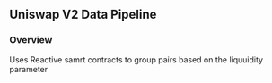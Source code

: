 ## Uniswap V2 Data Pipeline

### Overview

Uses Reactive samrt contracts to group pairs based on the liquuidity parameter

